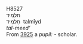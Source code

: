 <body>
  <p>H8527<br>  תּלמיד  <br> תַּּלמִידּ  ‎  talmı̂yd  <br><i>tal-meed‘ </i><br>From <a href="h3925.htm">3925</a>  a <i>pupil: - </i>scholar.<br></p>
 </body>